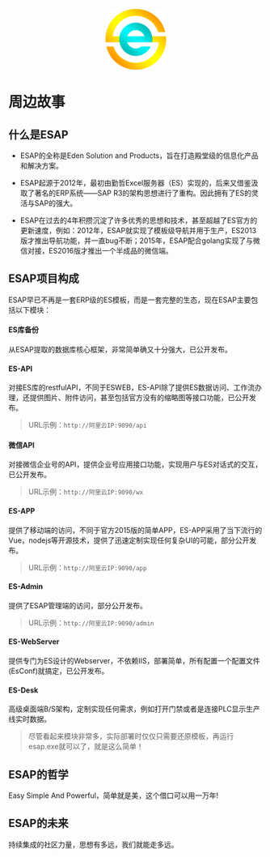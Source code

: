 <p align="center">
  <img src="./img/logo.png" width="120">
</p>

# 周边故事

## 什么是ESAP
* ESAP的全称是Eden Solution and Products，旨在打造殿堂级的信息化产品和解决方案。

* ESAP起源于2012年，最初由勤哲Excel服务器（ES）实现的，后来又借鉴汲取了著名的ERP系统——SAP R3的架构思想进行了重构。因此拥有了ES的灵活与SAP的强大。

* ESAP在过去的4年积攒沉淀了许多优秀的思想和技术，甚至超越了ES官方的更新速度，例如：2012年，ESAP就实现了模板级导航并用于生产，ES2013版才推出导航功能，并一直bug不断；2015年，ESAP配合golang实现了与微信对接，ES2016版才推出一个半成品的微信端。

## ESAP项目构成
ESAP早已不再是一套ERP级的ES模板，而是一套完整的生态，现在ESAP主要包括以下模块：

#### ES库备份
从ESAP提取的数据库核心框架，非常简单确又十分强大，已公开发布。

#### ES-API
对接ES库的restfulAPI，不同于ESWEB，ES-API除了提供ES数据访问、工作流办理，还提供图片、附件访问，甚至包括官方没有的缩略图等接口功能，已公开发布。
> URL示例：`http://阿里云IP:9090/api`

#### 微信API
对接微信企业号的API，提供企业号应用接口功能，实现用户与ES对话式的交互，已公开发布。
> URL示例：`http://阿里云IP:9090/wx`

#### ES-APP
提供了移动端的访问，不同于官方2015版的简单APP，ES-APP采用了当下流行的Vue，nodejs等开源技术，提供了迅速定制实现任何复杂UI的可能，部分公开发布。
> URL示例：`http://阿里云IP:9090/app`

#### ES-Admin
提供了ESAP管理端的访问，部分公开发布。
> URL示例：`http://阿里云IP:9090/admin`

#### ES-WebServer
提供专门为ES设计的Webserver，不依赖IIS，部署简单，所有配置一个配置文件(EsConf)就搞定，已公开发布。

#### ES-Desk
高级桌面端B/S架构，定制实现任何需求，例如打开门禁或者是连接PLC显示生产线实时数据。

> 尽管看起来模块非常多，实际部署时仅仅只需要还原模板，再运行esap.exe就可以了，就是这么简单！

## ESAP的哲学
Easy Simple And Powerful，简单就是美，这个借口可以用一万年!

## ESAP的未来
持续集成的社区力量，思想有多远，我们就能走多远。
